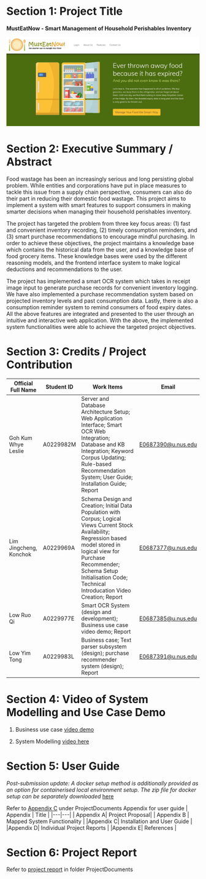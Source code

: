 # Section 1: Project Title
**MustEatNow - Smart Management of Household Perishables Inventory**

![](misc/app_homepage.JPG)


# Section 2: Executive Summary / Abstract
Food wastage has been an increasingly serious and long persisting global problem. While entities and corporations have put in place measures to tackle this issue from a supply chain perspective, consumers can also do their part in reducing their domestic food wastage. This project aims to implement a system with smart features to support consumers in making smarter decisions when managing their household perishables inventory.

The project has targeted the problem from three key focus areas: (1) fast and convenient inventory recording, (2) timely consumption reminders, and (3) smart purchase recommendations to encourage mindful purchasing. In order to achieve these objectives, the project maintains a knowledge base which contains the historical data from the user, and a knowledge base of food grocery items. These knowledge bases were used by the different reasoning models, and the frontend interface system to make logical deductions and recommendations to the user.

The project has implemented a smart OCR system which takes in receipt image input to generate purchase records for convenient inventory logging. We have also implemented a purchase recommendation system based on projected inventory levels and past consumption data. Lastly, there is also a consumption reminder system to remind consumers of food expiry dates. All the above features are integrated and presented to the user through an intuitive and interactive web application. With the above, the implemented system functionalities were able to achieve the targeted project objectives.


# Section 3: Credits / Project Contribution
|Official Full Name|Student ID| Work Items| Email | 
|--|--|--|--|
|Goh Kum Whye Leslie |  A0229982M | Server and Database Architecture Setup; Web Application Interface; Smart OCR Web Integration; Database and KB Integration; Keyword Corpus Updating; Rule-based Recommendation System; User Guide; Installation Guide; Report  | E0687390@u.nus.edu |
|Lim Jingcheng, Konchok| A0229969A | Schema Design and Creation; Initial Data Population with Corpus; Logical Views Current Stock Availability; Regression based model stored in logical view for Purchase Recommender; Schema Setup Initialisation Code; Technical Introducation Video Creation; Report | E0687377@u.nus.edu |
|Low Ruo Qi | A0229977E| Smart OCR System (design and development); Business use case video demo; Report | E0687385@u.nus.edu |
|Low Yim Tong | A0229983L | Business case; Text parser subsystem (design); purchase recommender system (design); Report | E0687391@u.nus.edu |



# Section 4: Video of System Modelling and Use Case Demo

1. Business use case [video demo](https://drive.google.com/file/d/11OUKy4VsHveBVHvrW1DFtgHf6BdKZvkY/view?usp=sharing)

2. System Modelling [video here](https://drive.google.com/file/d/1cXMc18IbFAyyvERMf6HEe7cy1haizo3z/view?usp=sharing)



# Section 5: User Guide

*Post-submission update:
A docker setup method is additionally provided as an option for containerised local environment setup. The zip file for docker setup can be separately downloaded* [here](https://drive.google.com/file/d/1C9QJqLgS_1el1esZOAt2nBSavN-pkqn3/view?usp=sharing)

Refer to [Appendix C](ProjectDocuments/IRS-PM-2021-01-16-IS03PT-GRP-L4-MustEatNow-Appendix.pdf) under ProjectDocuments Appendix for user guide
| Appendix  | Title  |
|---|---|
| Appendix A| Project Proposal|
| Appendix B | Mapped System Functionality |
|Appendix C| Installation and User Guide |
|Appendix D| Individual Project Reports |
|Appendix E| References |

# Section 6: Project Report

Refer to [project report](ProjectDocuments/IRS-PM-2021-01-16-IS03PT-GRP-L4-MustEatNow-Report.pdf) in folder ProjectDocuments

